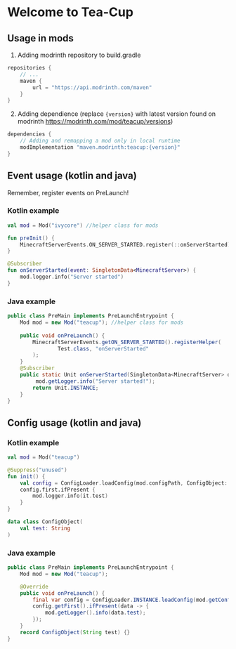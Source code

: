 # Welcome to Tea-Cup

## Usage in mods
1. Adding modrinth repository to build.gradle
```groovy
repositories {
    // ...
    maven {
        url = "https://api.modrinth.com/maven"
    }
}
```
2. Adding dependience (replace `{version}` with latest version found on modrinth <https://modrinth.com/mod/teacup/versions>)
```groovy
dependencies {
    // Adding and remapping a mod only in local runtime
    modImplementation "maven.modrinth:teacup:{version}"
}
```
## Event usage (kotlin and java)
Remember, register events on PreLaunch!

### Kotlin example
```kt
val mod = Mod("ivycore") //helper class for mods

fun preInit() {
    MinecraftServerEvents.ON_SERVER_STARTED.register(::onServerStarted)
}

@Subscriber
fun onServerStarted(event: SingletonData<MinecraftServer>) {
    mod.logger.info("Server started")
}
```
### Java example
```java
public class PreMain implements PreLaunchEntrypoint {
    Mod mod = new Mod("teacup"); //helper class for mods
    
    public void onPreLaunch() {
        MinecraftServerEvents.getON_SERVER_STARTED().registerHelper(
                Test.class, "onServerStarted"
        );
    }
    @Subscriber
    public static Unit onServerStarted(SingletonData<MinecraftServer> data) {
         mod.getLogger.info("Server started!");
        return Unit.INSTANCE;
    }
}
```
## Config usage (kotlin and java)

### Kotlin example
```kt
val mod = Mod("teacup")

@Suppress("unused")
fun init() {
    val config = ConfigLoader.loadConfig(mod.configPath, ConfigObject::class.java)
    config.first.ifPresent {
        mod.logger.info(it.test)
    }
}

data class ConfigObject(
    val test: String
)
```
### Java example
```java
public class PreMain implements PreLaunchEntrypoint {
    Mod mod = new Mod("teacup");

    @Override
    public void onPreLaunch() {
        final var config = ConfigLoader.INSTANCE.loadConfig(mod.getConfigPath(), ConfigObject.class);
        config.getFirst().ifPresent(data -> {
            mod.getLogger().info(data.test);
        });
    }
    record ConfigObject(String test) {}
}
```
